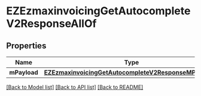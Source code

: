 # EZEzmaxinvoicingGetAutocompleteV2ResponseAllOf

## Properties
Name | Type | Description | Notes
------------ | ------------- | ------------- | -------------
**mPayload** | [**EZEzmaxinvoicingGetAutocompleteV2ResponseMPayload***](EZEzmaxinvoicingGetAutocompleteV2ResponseMPayload.md) |  | 

[[Back to Model list]](../README.md#documentation-for-models) [[Back to API list]](../README.md#documentation-for-api-endpoints) [[Back to README]](../README.md)


